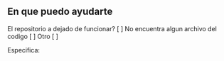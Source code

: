 ## En que puedo ayudarte

El repositorio a dejado de funcionar? [ ]
No encuentra algun archivo del codigo [ ]
Otro [ ]

Especifica:
